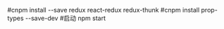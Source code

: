 
#cnpm install --save redux react-redux redux-thunk 
#cnpm install prop-types --save-dev
#启动 npm start